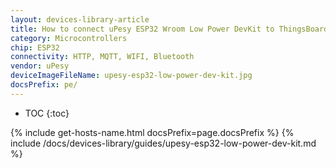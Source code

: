 ```yaml
---
layout: devices-library-article
title: How to connect uPesy ESP32 Wroom Low Power DevKit to ThingsBoard?
category: Microcontrollers
chip: ESP32
connectivity: HTTP, MQTT, WIFI, Bluetooth
vendor: uPesy
deviceImageFileName: upesy-esp32-low-power-dev-kit.jpg
docsPrefix: pe/
---
```


* TOC
{:toc}

{% include get-hosts-name.html docsPrefix=page.docsPrefix %}
{% include /docs/devices-library/guides/upesy-esp32-low-power-dev-kit.md %}
